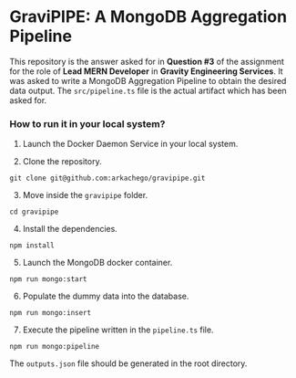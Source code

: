 # GraviPIPE: A MongoDB Aggregation Pipeline

This repository is the answer asked for in **Question #3** of the assignment for the role of **Lead MERN Developer** in **Gravity Engineering Services**. It was asked to write a MongoDB Aggregation Pipeline to obtain the desired data output. The `src/pipeline.ts` file is the actual artifact which has been asked for.

### How to run it in your local system?

1. Launch the Docker Daemon Service in your local system.

2. Clone the repository.

```
git clone git@github.com:arkachego/gravipipe.git
```

3. Move inside the `gravipipe` folder.

```
cd gravipipe
```

4. Install the dependencies.

```
npm install
```

5. Launch the MongoDB docker container.

```
npm run mongo:start
```

6. Populate the dummy data into the database.

```
npm run mongo:insert
```

7. Execute the pipeline written in the `pipeline.ts` file.

```
npm run mongo:pipeline
```

The `outputs.json` file should be generated in the root directory.